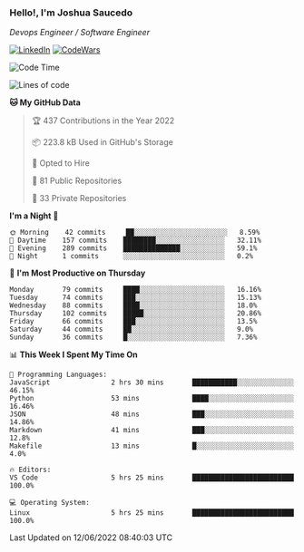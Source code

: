 ### Hello!, I'm Joshua Saucedo
*Devops Engineer / Software Engineer*  

[![LinkedIn](https://img.shields.io/badge/LinkedIn-0073b1?logo=linkedin&style=flat-square&logoColor=white)](https://www.linkedin.com/in/joshua-nathanael-saucedo-uriarte-bb0336169/)
[![CodeWars](https://www.codewars.com/users/joshuansu0897/badges/micro)](https://www.codewars.com/users/joshuansu0897)

<!--START_SECTION:waka-->
![Code Time](http://img.shields.io/badge/Code%20Time-0%20secs-blue)

![Lines of code](https://img.shields.io/badge/From%20Hello%20World%20I%27ve%20Written-2%20Million%20lines%20of%20code-blue)

**🐱 My GitHub Data** 

> 🏆 437 Contributions in the Year 2022
 > 
> 📦 223.8 kB Used in GitHub's Storage 
 > 
> 💼 Opted to Hire
 > 
> 📜 81 Public Repositories 
 > 
> 🔑 33 Private Repositories  
 > 
**I'm a Night 🦉** 

```text
🌞 Morning    42 commits     ██░░░░░░░░░░░░░░░░░░░░░░░   8.59% 
🌆 Daytime    157 commits    ████████░░░░░░░░░░░░░░░░░   32.11% 
🌃 Evening    289 commits    ██████████████░░░░░░░░░░░   59.1% 
🌙 Night      1 commits      ░░░░░░░░░░░░░░░░░░░░░░░░░   0.2%

```
📅 **I'm Most Productive on Thursday** 

```text
Monday       79 commits     ████░░░░░░░░░░░░░░░░░░░░░   16.16% 
Tuesday      74 commits     ███░░░░░░░░░░░░░░░░░░░░░░   15.13% 
Wednesday    88 commits     ████░░░░░░░░░░░░░░░░░░░░░   18.0% 
Thursday     102 commits    █████░░░░░░░░░░░░░░░░░░░░   20.86% 
Friday       66 commits     ███░░░░░░░░░░░░░░░░░░░░░░   13.5% 
Saturday     44 commits     ██░░░░░░░░░░░░░░░░░░░░░░░   9.0% 
Sunday       36 commits     █░░░░░░░░░░░░░░░░░░░░░░░░   7.36%

```


📊 **This Week I Spent My Time On** 

```text
💬 Programming Languages: 
JavaScript               2 hrs 30 mins       ███████████░░░░░░░░░░░░░░   46.15% 
Python                   53 mins             ████░░░░░░░░░░░░░░░░░░░░░   16.46% 
JSON                     48 mins             ███░░░░░░░░░░░░░░░░░░░░░░   14.86% 
Markdown                 41 mins             ███░░░░░░░░░░░░░░░░░░░░░░   12.8% 
Makefile                 13 mins             █░░░░░░░░░░░░░░░░░░░░░░░░   4.0%

🔥 Editors: 
VS Code                  5 hrs 25 mins       █████████████████████████   100.0%

💻 Operating System: 
Linux                    5 hrs 25 mins       █████████████████████████   100.0%

```


 Last Updated on 12/06/2022 08:40:03 UTC
<!--END_SECTION:waka-->
